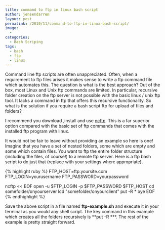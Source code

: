 ```yaml
---
title: command to ftp in linux bash script
author: jensendarren
layout: post
permalink: /2010/11/command-to-ftp-in-linux-bash-script/
image:
  -
categories:
  - Bash Scriping
tags:
  - bash
  - ftp
  - linux
---
```

Command line ftp scripts are often unappreciated. Often, when a requirement to ftp files arises it makes sense to write a ftp command file which automates this. The question is what is the best approach? Out of the box, most Linux and Unix ftp commands are limited. In particular, recursive folder creation on the ftp server is not possible with the basic linux / unix ftp tool. It lacks a command in ftp that offers this recursive functionality. So what is the solution if you require a bash script ftp for upload of files and folders?

I recommend you download ,install and use [ncftp][1]. This is a far superior option compared with the basic set of ftp commands that comes with the installed ftp program with linux.

It would not be fair to leave without providing an example so here is one! Imagine that you have a set of nested folders, some which are empty and some which contain files. You want to ftp the entire folder structure (including the files, of course!) to a remote ftp server. Here is a ftp bash script to do just that (replace with your settings where appropriate).

{% highlight ruby %}
FTP_HOST=ftp.yoursite.com
FTP_LOGIN=yourusername
FTP_PASSWORD=yourpassword

ncftp << EOF
open -u $FTP_LOGIN -p $FTP_PASSWORD $FTP_HOST
cd somefolder/onyourserver
lcd "somefolder/onyourclient"
put -R *
bye
EOF
{% endhighlight %}

Save the above script in a file named **ftp-example.sh** and execute it in your terminal as you would any shell script. The key command in this example which creates all the folders recursively is **put -R ***. The rest of the example is pretty straight forward.

 [1]: http://www.ncftp.com
